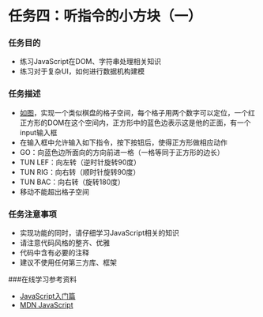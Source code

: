 # 任务四：听指令的小方块（一）
### 任务目的
* 练习JavaScript在DOM、字符串处理相关知识
* 练习对于复杂UI，如何进行数据机构建模

### 任务描述
* [如图](https://johnchow2017.github.io/JohnChow-demo/img/task_2_33_1.jpg)，实现一个类似棋盘的格子空间，每个格子用两个数字可以定位，一个红正方形的DOM在这个空间内，正方形中的蓝色边表示这是他的正面，有一个input输入框
* 在输入框中允许输入如下指令，按下按钮后，使得正方形做相应动作
 * GO：向蓝色边所面向的方向前进一格（一格等同于正方形的边长）
 * TUN LEF：向左转（逆时针旋转90度）
 * TUN RIG：向右转（顺时针旋转90度）
 * TUN BAC：向右转（旋转180度）
* 移动不能超出格子空间

### 任务注意事项

* 实现功能的同时，请仔细学习JavaScript相关的知识
* 请注意代码风格的整齐、优雅
* 代码中含有必要的注释
* 建议不使用任何第三方库、框架

###在线学习参考资料

* [JavaScript入门篇](http://www.imooc.com/view/36)
* [MDN JavaScript](https://developer.mozilla.org/zh-CN/docs/Web/JavaScript)
